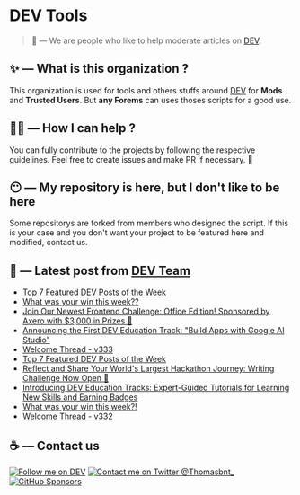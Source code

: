 # DEV Tools

> 🔧 — We are people who like to help moderate articles on [DEV](https://dev.to).

## ✨ — What is this organization ?

This organization is used for tools and others stuffs around [DEV](https://dev.to) for **Mods** and **Trusted Users**. But __any Forems__ can uses thoses scripts for a good use.


## 💪🏼 — How I can help ?

You can fully contribute to the projects by following the respective guidelines. Feel free to create issues and make PR if necessary. 🎉

## 😶 — My repository is here, but I don't like to be here

Some repositorys are forked from members who designed the script. If this is your case and you don't want your project to be featured here and modified, contact us.

## 📝 — Latest post from [DEV Team](https://dev.to/devteam)

<!-- BLOG-POST-LIST:START -->
- [Top 7 Featured DEV Posts of the Week](https://dev.to/devteam/top-7-featured-dev-posts-of-the-week-3pi8)
- [What was your win this week??](https://dev.to/devteam/what-was-your-win-this-week-n84)
- [Join Our Newest Frontend Challenge: Office Edition! Sponsored by Axero with $3,000 in Prizes 💸](https://dev.to/devteam/join-our-newest-frontend-challenge-office-edition-sponsored-by-axero-with-3000-in-prizes-21ap)
- [Announcing the First DEV Education Track: &quot;Build Apps with Google AI Studio&quot;](https://dev.to/devteam/announcing-the-first-dev-education-track-build-apps-with-google-ai-studio-ej7)
- [Welcome Thread - v333](https://dev.to/devteam/welcome-thread-v333-22mm)
- [Top 7 Featured DEV Posts of the Week](https://dev.to/devteam/top-7-featured-dev-posts-of-the-week-ne4)
- [Reflect and Share Your World&#39;s Largest Hackathon Journey: Writing Challenge Now Open 🌟](https://dev.to/devteam/reflect-and-share-your-worlds-largest-hackathon-journey-writing-challenge-now-open-g82)
- [Introducing DEV Education Tracks: Expert-Guided Tutorials for Learning New Skills and Earning Badges](https://dev.to/devteam/introducing-dev-education-tracks-expert-guided-tutorials-for-learning-new-skills-and-earning-badges-48oi)
- [What was your win this week?!](https://dev.to/devteam/what-was-your-win-this-week-40jp)
- [Welcome Thread - v332](https://dev.to/devteam/welcome-thread-v332-3caj)
<!-- BLOG-POST-LIST:END -->


## ☕ — Contact us

[![Follow me on DEV](https://img.shields.io/badge/dev.to-%2308090A.svg?&style=for-the-badge&logo=dev.to&logoColor=white&alt=devto)](https://dev.to/thomasbnt)
[![Contact me on Twitter @Thomasbnt_](https://img.shields.io/badge/Contact%20me%20on%20Twitter-%231DA1F2.svg?&style=for-the-badge&logo=twitter&logoColor=white&alt=twitter)](https://twitter.com/messages/1142357270-1142357270?text=Hello,%20I%20contact%20you%20from%20devtotools%20&recipient_id=1142357270) [![GitHub Sponsors](https://img.shields.io/badge/Sponsor%20me-%23EA54AE.svg?&style=for-the-badge&logo=github-sponsors&logoColor=white)](https://github.com/sponsors/thomasbnt)


